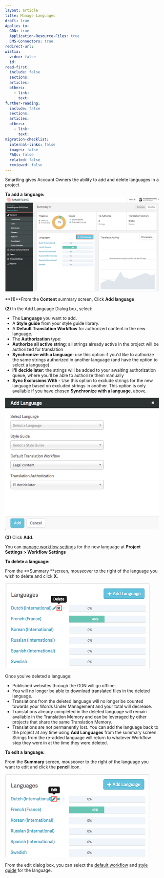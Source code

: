 ```yaml
---
layout: article
title: Manage Languages
draft: true
Applies to:
  GDN: true
  Application-Resource-Files: true
  CMS-Connectors: true
redirect-url:
wistia:
  video: false
  id:
read-first:
  include: false
  sections:
  articles:
  others:
    - link:
      text:
further-reading:
  include: false
  sections:
  articles:
  others:
    - link:
      text:
migration-checklist:
  internal-links: false
  images: false
  FAQs: false
  related: false
  reviewed: false
---
```



Smartling gives Account Owners the ability to add and delete languages in a project.

**To add a language:**![](/uploads/versions/manage-languages1---x----1243-762x---.png)

**(1)**From the **Content** summary screen, Click **Add language**

**(2)** In the Add Language Dialog box, select:

* The **Language** you want to add.
* A **Style guide** from your style guide library.
* A **Default Translation Workflow** for authorized content in the new language.
* The **Authorization** type:
* **Authorize all active string**: all strings already active in the project will be authorized for translation
* **Synchronize with a language**: use this option if you'd like to authorize the same strings authorized in another language (and have the option to select a language)
* **I'll decide later**: the strings will be added to your awaiting authorization queue, where you'll be able to authorize them manually
* **Sync Exclusions With -** Use this option to exclude strings for the new language based on excluded strings in another. This option is only available if you have chosen **Synchronize with a language**, above.


![](/uploads/versions/manage-language2---x----575-492x---.png)

**(3)** Click **Add**.

You can [manage workflow settings](/hc/en-us/articles/203604913-Create-and-Customize-a-Workflow#Default) for the new language at&nbsp;**Project Settings &gt; Workflow Settings**

**To delete a language:**

From the **Summary&nbsp;**screen, mouseover to the right of the language you wish to delete and click **X**.

![](/uploads/versions/managelanguage3---x----474-279x---.png)

Once you've deleted a language:

* Published websites through the GDN will go offline.
* You will no longer be able to download translated files in the deleted language.
* Translations from the deleted language will no longer be counted towards your Words Under Management and your total will decrease.
* Translations already completed in the deleted language will remain available in the Translation Memory and can be leveraged by other projects that share the same Translation Memory.
* Translations are not permanently lost. You can add the language back to the project at any time using **Add Languages** from the summary screen. Strings from the re-added language will return to whatever Workflow step they were in at the time they were deleted.


**To edit a language:**

From the **Summary** screen, mouseover to the right of the language you want to edit and click the **pencil** icon.

![](/uploads/versions/manage-language-4---x----473-273x---.png)

From the edit dialog box, you can select the [default workflow](/hc/en-us/articles/203604913-Create-and-Customize-a-Workflow#Default) and [style guide](/hc/en-us/articles/201427556) for the language.